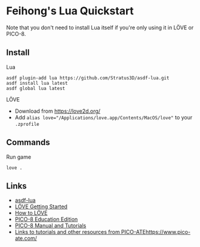 # Feihong's Lua Quickstart

Note that you don't need to install Lua itself if you're only using it in LÖVE or PICO-8.

## Install

Lua

    asdf plugin-add lua https://github.com/Stratus3D/asdf-lua.git
    asdf install lua latest
    asdf global lua latest

LÖVE

- Download from https://love2d.org/
- Add `alias love="/Applications/love.app/Contents/MacOS/love"` to your `.zprofile`

## Commands

Run game

    love .

## Links

- [asdf-lua](https://github.com/Stratus3D/asdf-lua)
- [LÖVE Getting Started](https://love2d.org/wiki/Getting_Started)
- [How to LÖVE](https://sheepolution.com/learn/book/contents)
- [PICO-8 Education Edition](https://www.pico-8-edu.com/)
- [PICO-8 Manual and Tutorials](https://www.lexaloffle.com/pico-8.php?page=resources)
- [Links to tutorials and other resources from PICO-ATE]()https://www.pico-ate.com/
